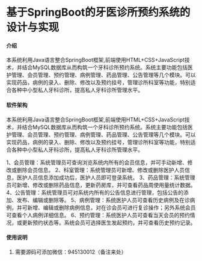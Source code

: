 # 基于SpringBoot的牙医诊所预约系统的设计与实现

#### 介绍
本系统利用Java语言整合SpringBoot框架,前端使用HTML+CSS+JavaScript技术，并结合MySQL数据库从而构筑一个牙科诊所预约系统。系统主要功能包括医护管理、会员管理、预约管理、病例管理、药品管理、公告管理等几个模块。可以实现药品，病例的录入、删除、修改以及预约挂号，管理诊所科室等功能，特别适合各种中小型私人牙科诊所，提高私人牙科诊所管理水平。

#### 软件架构
本系统利用Java语言整合SpringBoot框架,前端使用HTML+CSS+JavaScript技术，并结合MySQL数据库从而构筑一个牙科诊所预约系统。系统主要功能包括医护管理、会员管理、预约管理、病例管理、药品管理、公告管理等几个模块。可以实现药品，病例的录入、删除、修改以及预约挂号，管理诊所科室等功能，特别适合各种中小型私人牙科诊所，提高私人牙科诊所管理水平。

1、会员管理：系统管理员可查询浏览系统内所有的会员信息，并可手动新增、修改或删除会员信息。
2、科室管理：系统管理员可新增、修改或删除医护人员信息，医护人员信息添加成功后，医护人员即可登录系统。
3、药品管理：系统管理员可新增、修改或删除药品信息，更新药房库，并可查看药品周使用量统计数据。
4、公告管理：系统管理员可对系统内所有的公告信息进行管理，包括公告的添加、发布、编辑或删除等。
5、病例管理：系统医护人员可查看历史病例及在诊病例，并可新增、编辑或删除病例信息，对在诊会员可进行复诊操作；另外系统会员可查看个人病例详细信息。
6、预约管理：系统医护人员可查看当天会员的预约情况，或更新预约状态等。系统会员可选择医生发起预约，并可查看历史预约记录。



#### 使用说明

1.  需要源码可添加微信：945130012（备注来处）



